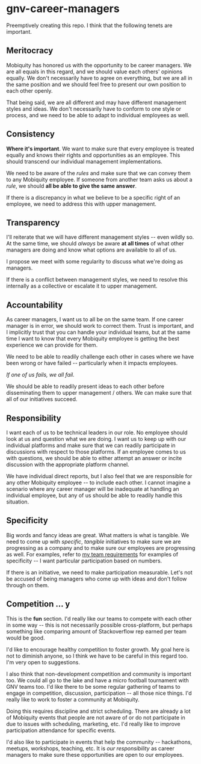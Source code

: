 # gnv-career-managers

Preemptively creating this repo. I think that the following tenets are important.

## Meritocracy

Mobiquity has honored us with the opportunity to be career managers. We are all equals in this regard, and we should value each others' opinions equally. We don't necessarily have to agree on everything, but we are all in the same position and we should feel free to present our own position to each other openly.

That being said, we are all different and may have different management styles and ideas. We don't necessarily have to conform to one style or process, and we need to be able to adapt to individual employees as well.

## Consistency

**Where it's important**. We want to make sure that every employee is treated equally and knows their rights and opportunities as an employee. This should transcend our individual management implementations.

We need to be aware of the *rules* and make sure that we can convey them to any Mobiquity employee. If someone from another team asks us about a *rule*, we should **all be able to give the same answer**.

If there is a discrepancy in what we believe to be a specific right of an employee, we need to address this with upper management.

## Transparency

I'll reiterate that we will have different management styles -- even wildly so. At the same time, we should *always* be aware **at all times** of what other managers are doing and know what options are available to all of us.

I propose we meet with some regularity to discuss what we're doing as managers.

If there is a conflict between management styles, we need to resolve this internally as a collective or escalate it to upper management.

## Accountability

As career managers, I want us to all be on the same team. If one career manager is in error, we should work to correct them. Trust is important, and I implicitly trust that you can handle your individual teams, but at the same time I want to know that every Mobiquity employee is getting the best experience we can provide for them.

We need to be able to readily challenge each other in cases where we have been wrong or have failed -- particularly when it impacts employees.

*If one of us fails, we all fail.*

We should be able to readily present ideas to each other before disseminating them to upper management / others. We can make sure that all of our initiatives succeed.

## Responsibility

I want each of us to be technical leaders in our role. No employee should look at us and question what we are doing. I want us to keep up with our individual platforms and make sure that we can readily participate in discussions with respect to those platforms. If an employee comes to us with questions, we should be able to either attempt an answer or incite discussion with the appropriate platform channel.

We have individual direct reports, but I also feel that we are responsible for any other Mobiquity employee -- to include each other. I cannot imagine a scenario where any career manager will be inadequate at handling an individual employee, but any of us should be able to readily handle this situation.

## Specificity

Big words and fancy ideas are great. What matters is what is tangible. We need to come up with *specific*, *tangible* initiatives to make sure we are progressing as a company and to make sure our employees are progressing as well. For examples, refer to [my team requirements](https://github.com/Team-Crites/welcome/blob/master/README.md#requirements) for examples of specificity -- I want particular participation based on numbers.

If there is an initiative, we need to make participation measurable. Let's not be accused of being managers who come up with ideas and don't follow through on them.

## Competition ... y

This is the **fun** section. I'd really like our teams to compete with each other in some way -- this is not necessarily possible cross-platform, but perhaps something like comparing amount of Stackoverflow rep earned per team would be good.

I'd like to encourage healthy competition to foster growth. My goal here is not to diminish anyone, so I think we have to be careful in this regard too. I'm very open to suggestions.

I also think that non-development competition and community is important too. We could all go to the lake and have a micro football tournament with GNV teams too. I'd like there to be some regular gathering of teams to engage in competition, discussion, participation -- all those nice things. I'd really like to work to foster a community at Mobiquity.

Doing this requires discipline and strict scheduling. There are already a lot of Mobiquity events that people are not aware of or do not participate in due to issues with scheduling, marketing, etc. I'd really like to improve participation attendance for specific events.

I'd also like to participate in events that help the community -- hackathons, meetups, workshops, teaching, etc. It is *our responsibility* as career managers to make sure these opportunities are open to our employees.
